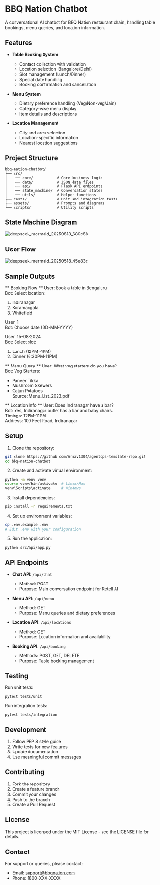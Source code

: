 # BBQ Nation Chatbot

A conversational AI chatbot for BBQ Nation restaurant chain, handling table bookings, menu queries, and location information.

## Features

- **Table Booking System**
  - Contact collection with validation
  - Location selection (Bangalore/Delhi)
  - Slot management (Lunch/Dinner)
  - Special date handling
  - Booking confirmation and cancellation

- **Menu System**
  - Dietary preference handling (Veg/Non-veg/Jain)
  - Category-wise menu display
  - Item details and descriptions

- **Location Management**
  - City and area selection
  - Location-specific information
  - Nearest location suggestions

## Project Structure

```
bbq-nation-chatbot/
├── src/
│   ├── core/           # Core business logic
│   ├── data/           # JSON data files
│   ├── api/            # Flask API endpoints
│   ├── state_machine/  # Conversation states
│   └── utils/          # Helper functions
├── tests/              # Unit and integration tests
├── assets/             # Prompts and diagrams
└── scripts/            # Utility scripts
```
## State Machine Diagram

![deepseek_mermaid_20250518_689e58](https://github.com/user-attachments/assets/39d4869b-68ef-4d37-bcfc-2351dfe678b2)

## User Flow
![deepseek_mermaid_20250518_45e83c](https://github.com/user-attachments/assets/24077fd3-2ec9-4009-862c-01ed748e4b74)

## Sample Outputs
** Booking Flow **
User: Book a table in Bengaluru  
Bot: Select location:  
1. Indiranagar  
2. Koramangala  
3. Whitefield  

User: 1  
Bot: Choose date (DD-MM-YYYY):  

User: 15-08-2024  
Bot: Select slot:  
1. Lunch (12PM-4PM)  
2. Dinner (6:30PM-11PM)  

** Menu Query **
User: What veg starters do you have?  
Bot: Veg Starters:  
- Paneer Tikka  
- Mushroom Skewers  
- Cajun Potatoes  
Source: Menu_List_2023.pdf  

** Location Info **
User: Does Indiranagar have a bar?  
Bot: Yes, Indiranagar outlet has a bar and baby chairs.  
Timings: 12PM-11PM  
Address: 100 Feet Road, Indiranagar  

## Setup

1. Clone the repository:
```bash
git clone https://github.com/Arnav1304/agentops-template-repo.git
cd bbq-nation-chatbot
```

2. Create and activate virtual environment:
```bash
python -m venv venv
source venv/bin/activate  # Linux/Mac
venv\Scripts\activate     # Windows
```

3. Install dependencies:
```bash
pip install -r requirements.txt
```

4. Set up environment variables:
```bash
cp .env.example .env
# Edit .env with your configuration
```

5. Run the application:
```bash
python src/api/app.py
```

## API Endpoints

- **Chat API**: `/api/chat`
  - Method: POST
  - Purpose: Main conversation endpoint for Retell AI

- **Menu API**: `/api/menu`
  - Method: GET
  - Purpose: Menu queries and dietary preferences

- **Location API**: `/api/locations`
  - Method: GET
  - Purpose: Location information and availability

- **Booking API**: `/api/booking`
  - Methods: POST, GET, DELETE
  - Purpose: Table booking management

## Testing

Run unit tests:
```bash
pytest tests/unit
```

Run integration tests:
```bash
pytest tests/integration
```

## Development

1. Follow PEP 8 style guide
2. Write tests for new features
3. Update documentation
4. Use meaningful commit messages

## Contributing

1. Fork the repository
2. Create a feature branch
3. Commit your changes
4. Push to the branch
5. Create a Pull Request

## License

This project is licensed under the MIT License - see the LICENSE file for details.

## Contact

For support or queries, please contact:
- Email: support@bbqnation.com
- Phone: 1800-XXX-XXXX 
